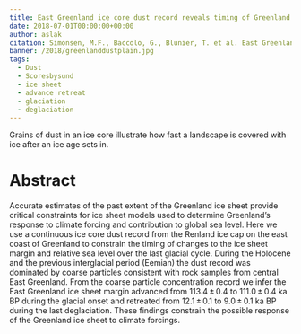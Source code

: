 ```yaml
---
title: East Greenland ice core dust record reveals timing of Greenland ice sheet advance and retreat
date: 2018-07-01T00:00:00+00:00
author: aslak
citation: Simonsen, M.F., Baccolo, G., Blunier, T. et al. East Greenland ice core dust record reveals timing of Greenland ice sheet advance and retreat. Nat Commun 10, 4494 (2019). doi:10.1038/s41467-019-12546-2
banner: /2018/greenlanddustplain.jpg
tags:
  - Dust
  - Scoresbysund
  - ice sheet
  - advance retreat
  - glaciation
  - deglaciation
---
```

Grains of dust in an ice core illustrate how fast a landscape is covered with ice after an ice age sets in.

<!--more-->
# Abstract
Accurate estimates of the past extent of the Greenland ice sheet provide critical constraints for ice sheet models used to determine Greenland’s response to climate forcing and contribution to global sea level. Here we use a continuous ice core dust record from the Renland ice cap on the east coast of Greenland to constrain the timing of changes to the ice sheet margin and relative sea level over the last glacial cycle. During the Holocene and the previous interglacial period (Eemian) the dust record was dominated by coarse particles consistent with rock samples from central East Greenland. From the coarse particle concentration record we infer the East Greenland ice sheet margin advanced from 113.4 ± 0.4 to 111.0 ± 0.4 ka BP during the glacial onset and retreated from 12.1 ± 0.1 to 9.0 ± 0.1 ka BP during the last deglaciation. These findings constrain the possible response of the Greenland ice sheet to climate forcings.

